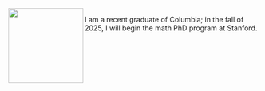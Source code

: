 <img src="https://github.com/user-attachments/assets/e276f162-4c69-4f99-ac18-14ca6a204e1c" width="150"  align="left">

I am a recent graduate of Columbia; in the fall of 2025, I will begin the math PhD program at Stanford. 
